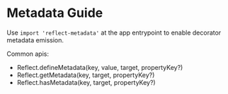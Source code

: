 # Metadata Guide

Use `import 'reflect-metadata'` at the app entrypoint to enable decorator metadata emission.

Common apis:
- Reflect.defineMetadata(key, value, target, propertyKey?)
- Reflect.getMetadata(key, target, propertyKey?)
- Reflect.hasMetadata(key, target, propertyKey?)
